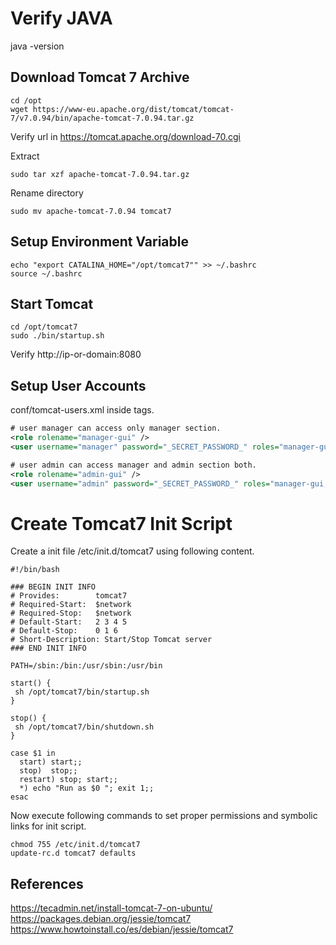 # Verify JAVA
java -version

## Download Tomcat 7 Archive
```Shell
cd /opt
wget https://www-eu.apache.org/dist/tomcat/tomcat-7/v7.0.94/bin/apache-tomcat-7.0.94.tar.gz
```

Verify url in https://tomcat.apache.org/download-70.cgi

Extract
```Shell
sudo tar xzf apache-tomcat-7.0.94.tar.gz
```

Rename directory
```Shell
sudo mv apache-tomcat-7.0.94 tomcat7
```

## Setup Environment Variable
```Shell
echo "export CATALINA_HOME="/opt/tomcat7"" >> ~/.bashrc
source ~/.bashrc
```

## Start Tomcat

```Shell
cd /opt/tomcat7
sudo ./bin/startup.sh
```

Verify 
http://ip-or-domain:8080 

## Setup User Accounts

conf/tomcat-users.xml
inside <tomcat-users> </tomcat-users> tags.

```XML
# user manager can access only manager section.
<role rolename="manager-gui" />
<user username="manager" password="_SECRET_PASSWORD_" roles="manager-gui" />

# user admin can access manager and admin section both.
<role rolename="admin-gui" />
<user username="admin" password="_SECRET_PASSWORD_" roles="manager-gui,admin-gui" />
```

# Create Tomcat7 Init Script
Create a init file /etc/init.d/tomcat7 using following content.

```Shell
#!/bin/bash

### BEGIN INIT INFO
# Provides:        tomcat7
# Required-Start:  $network
# Required-Stop:   $network
# Default-Start:   2 3 4 5
# Default-Stop:    0 1 6
# Short-Description: Start/Stop Tomcat server
### END INIT INFO

PATH=/sbin:/bin:/usr/sbin:/usr/bin

start() {
 sh /opt/tomcat7/bin/startup.sh
}

stop() {
 sh /opt/tomcat7/bin/shutdown.sh
}

case $1 in
  start) start;;
  stop)  stop;;
  restart) stop; start;;
  *) echo "Run as $0 "; exit 1;;
esac
```

Now execute following commands to set proper permissions and symbolic links for init script.

```Shell
chmod 755 /etc/init.d/tomcat7
update-rc.d tomcat7 defaults
```
## References

https://tecadmin.net/install-tomcat-7-on-ubuntu/
https://packages.debian.org/jessie/tomcat7
https://www.howtoinstall.co/es/debian/jessie/tomcat7
